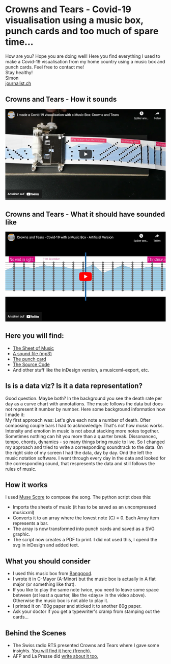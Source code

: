 # Crowns and Tears - Covid-19 visualisation using a music box, punch cards and too much of spare time...
How are you? Hope you are doing well! Here you find everything I used to make a Covid-19 visualisation from my home country using a music box and punch cards. Feel free to contact me!  
Stay healthy!  
Simon  
[journalist.ch](https://www.journalist.sh)
## Crowns and Tears - How it sounds
[![See the visualisation](docs/origin_preview.png)](http://www.youtube.com/watch?v=DqfrOPs2pKM)

## Crowns and Tears - What it should have sounded like
[![See the (artificial) visualisation](docs/artificial_preview.png)](https://youtu.be/plj-s2xVi50)

## Here you will find:
* [The Sheet of Music](sheet/crowns_and_tears.pdf)
* [A sound file (mp3)](sheet/crowns_and_tears.mp3)
* [The punch card](sheet/crowns_and_tears_stripes.pdf)
* [The Source Code](python/create%20stripes.ipynb)
* And other stuff like the inDesign version, a musicxml-export, etc. 

## Is is a data viz? Is it a data representation?
Good question. Maybe both? In the background you see the death rate per day as a curve chart with annotations. The music follows the data but does not represent it number by number. Here some background information how I made it:  
My first approach was: Let's give each note a number of death. Ofter composing couple bars I had to acknowledge: That's not how music works. Intensity and emotion in music is not about stacking more notes together. Sometimes nothing can hit you more than a quarter break. Dissonancec, tempo, chords, dynamics - so many things bring music to live. So I changed my approach and tried to write a corresponding soundtrack to the data. On the right side of my screen I had the data, day by day. Ond the left the music notation software. I went through every day in the data and looked for the corresponding sound, that respresents the data and still follows the rules of music.

## How it works
I used [Muse Score](https://musescore.org/de) to compose the song. The python script does this:
* Imports the sheets of music (it has to be saved as an uncompressed musicxml)
* Converts it to an array where the lowest note (C) = 0. Each Array item represents a bar.
* The array is now transformed into punch cards and saved as a SVG graphic.
* The script now creates a PDF to print. I did not used this, I opend the svg in inDesign and added text.

## What you should consider
* I used this music box from [Banggood](https://www.banggood.com/DIY-Hand-Cranked-Music-Box-15-Tone-Wooden-Box-With-Hole-Puncher-And-Paper-Tapes-Birthday-Gift-Present-p-1040359.html).
* I wrote it in C-Mayor (A-Minor) but the music box is actually in A flat major (or something like that).
* If you like to play the same note twice, you need to leave some space between (at least a quarter, like the «days» in the video above). Otherwise the music box is not able to play it.
* I printed it on 160g paper and sticked it to another 80g paper.
* Ask your doctor if you get a typewriter's cramp from stamping out the cards...

## Behind the Scenes
* The Swiss radio RTS presented Crowns and Tears where I gave some insights. [You will find it here (french).](https://www.rts.ch/play/radio/vertigo/audio/vivre-en-musique-lemotion-du-nombre-de-morts-du-covid-en-suisse?id=12049399)
* AFP and La Presse did [write about it too.](https://www.lapresse.ca/actualites/insolite/2021-03-31/suisse/une-boite-a-musique-pour-raconter-l-epidemie-de-covid-19.php)